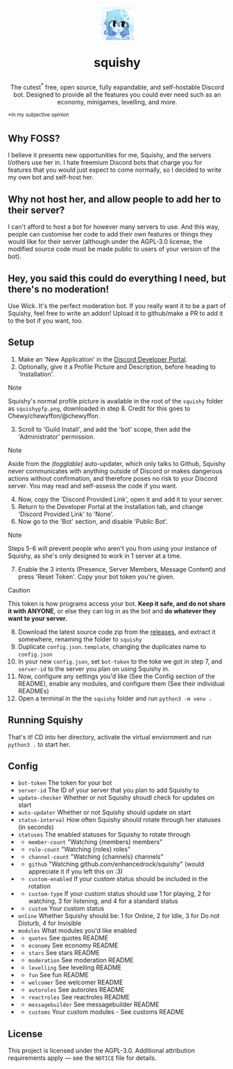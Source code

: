 <h1 align="center">
<img width="75" src="https://raw.githubusercontent.com/enhancedrock/enhancedrock/refs/heads/main/squishypfp.png" alt="Squishy, a blue slime girl character by @enhancedrock">

squishy
</h1>
<p align="center">
The cutest<sup>*</sup> free, open source, fully expandable, and self-hostable Discord bot. Designed to provide all the features you could ever need such as an economy, minigames, levelling, and more.
</p>
<sup>*In my subjective opinion</sup>

## Why FOSS?

I believe it presents new opportunities for me, Squishy, and the servers I/others use her in. I hate freemium Discord bots that charge you for features that you would just expect to come normally, so I decided to write my own bot and self-host her.

## Why not host her, and allow people to add her to their server?

I can't afford to host a bot for however many servers to use. And this way, people can customise her code to add their own features or things they would like for their server (although under the AGPL-3.0 license, the modified source code must be made public to users of your version of the bot).

## Hey, you said this could do everything I need, but there's no moderation!

Use Wick. It's the perfect moderation bot. If you really want it to be a part of Squishy, feel free to write an addon! Upload it to github/make a PR to add it to the bot if you want, too.

## Setup

1. Make an 'New Application' in the [Discord Developer Portal](https://discord.com/developers/applications).
2. Optionally, give it a Profile Picture and Description, before heading to 'Installation'.
> [!NOTE]
> Squishy's normal profile picture is available in the root of the `squishy` folder as `squishypfp.png`, downloaded in step 8. Credit for this goes to Chewy/chewyffon/@chewyffon.
3. Scroll to 'Guild Install', and add the 'bot' scope, then add the 'Administrator' permission.
> [!NOTE]
> Aside from the *(togglable)* auto-updater, which only talks to Github, Squishy never communicates with anything outside of Discord or makes dangerous actions without confirmation, and therefore poses no risk to your Discord server. You may read and self-assess the code if you want.
4. Now, copy the 'Discord Provided Link', open it and add it to your server.
5. Return to the Developer Portal at the Installation tab, and change 'Discord Provided Link' to 'None'.
6. Now go to the 'Bot' section, and disable 'Public Bot'.
> [!NOTE]
> Steps 5-6 will prevent people who aren't you from using your instance of Squishy, as she's only designed to work in 1 server at a time.
7. Enable the 3 intents (Presence, Server Members, Message Content) and press 'Reset Token'. Copy your bot token you're given.
> [!CAUTION]
> This token is how programs access your bot. **Keep it safe, and do not share it with ANYONE**, or else they can log in as the bot and **do whatever they want to your server.**
8. Download the latest source code zip from the [releases](https://github.com/enhancedrock/squishy/releases), and extract it somewhere, renaming the folder to `squishy`
9. Duplicate `config.json.template`, changing the duplicates name to `config.json`
10. In your new `config.json`, set `bot-token` to the toke we got in step 7, and `server-id` to the server you plan on using Squishy in.
11. Now, configure any settings you'd like (See the Config section of the README), enable any modules, and configure them (See their individual READMEs)
12. Open a terminal in the the `squishy` folder and run `python3 -m venv .`

## Running Squishy
That's it! CD into her directory, activate the virtual enviornment and run `python3 .` to start her.

## Config

- `bot-token` The token for your bot
- `server-id` The ID of your server that you plan to add Squishy to
- `update-checker` Whether or not Squishy shoudl check for updates on start
- `auto-updater` Whether or not Squishy should update on start
- `status-interval` How often Squishy should rotate through her statuses (in seconds)
- `statuses` The enabled statuses for Squishy to rotate through
- - `member-count` "Watching {members} members"
- - `role-count` "Watching {roles} roles"
- - `channel-count` "Watching {channels} channels"
- - `github` "Watching github.com/enhancedrock/squishy" (would appreciate it if you left this on :3)
- - `custom-enabled` If your custom status should be included in the rotation
- - `custom-type` If your custom status should use 1 for playing, 2 for watching, 3 for listening, and 4 for a standard status
- - `custom` Your custom status
- `online` Whether Squishy should be: 1 for Online, 2 for Idle, 3 for Do not Disturb, 4 for Invisible
- `modules` What modules you'd like enabled
- - `quotes` See quotes README
- - `economy` See economy README
- - `stars` See stars README
- - `moderation` See moderation README
- - `levelling` See levelling README
- - `fun` See fun README
- - `welcomer` See welcomer README
- - `autoroles` See autoroles README
- - `reactroles` See reactroles README
- - `messagebuilder` See messagebuilder README
- - `customs` Your custom modules - See customs README

## License

This project is licensed under the AGPL-3.0.
Additional attribution requirements apply — see the `NOTICE` file for details.